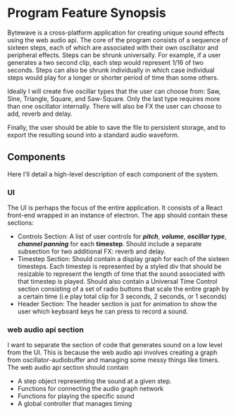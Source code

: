 # Program Feature Synopsis #
Bytewave is a cross-platform application for creating unique sound effects using the web audio api.
The core of the program consists of a sequence of sixteen steps, each of which are associated with their
own oscillator and peripheral effects. Steps can be shrunk universally. For example, if a user generates
a two second clip, each step would represent 1/16 of two seconds. Steps can also be shrunk individually
in which case individual steps would play for a longer or shorter period of time than some others.

Ideally I will create five oscillar types that the user can choose from: Saw, Sine, Triangle, Square, and Saw-Square.
Only the last type requires more than one oscillator internally. There will also be FX the user can choose to add, 
reverb and delay.

Finally, the user should be able to save the file to persistent storage, and to export the resulting sound into a
standard audio waveform.

## Components ##
Here I'll detail a high-level description of each component of the system.

### UI ###
The UI is perhaps the focus of the entire application. It consists of a React front-end wrapped in an instance of electron.
The app should contain these sections:
* Controls Section: A list of user controls for ***pitch***, ***volume***,
  ***oscillar type***, ***channel panning*** for each **timestep**. Should include a separate subsection for two additional FX: 
  reverb and delay.
* Timestep Section: Should contain a display graph for each of the sixteen
  timesteps. Each timestep is represented by a styled div that should be resizable to represent the length of time that the sound
  associated with that timestep is played. Should also contain a Universal Time Control section consisting of a set of
  radio buttons that scale the entire graph by a certain time (i.e play total clip for 3 seconds, 2 seconds, or 1 seconds)
* Header Section: The header section is just for animation to show the user
  which keyboard keys he can press to record a sound. 
### web audio api section ###
I want to separate the section of code that generates sound on a low level from the UI. This is because the web audio api
involves creating a graph from oscillator-audiobuffer and managing some messy things like timers.
The web audio api section should contain
* A step object representing the sound at a given step.
* Functions for connecting the audio graph network
* Functions for playing the specific sound
* A global controller that manages timing


